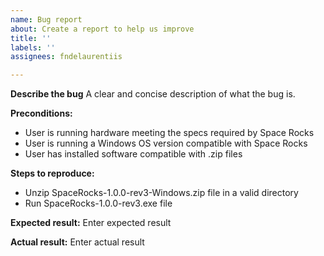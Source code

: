 ```yaml
---
name: Bug report
about: Create a report to help us improve
title: ''
labels: ''
assignees: fndelaurentiis

---
```


**Describe the bug**
A clear and concise description of what the bug is.

**Preconditions:**
- User is running hardware meeting the specs required by Space Rocks
- User is running a Windows OS version compatible with Space Rocks
- User has installed software compatible with .zip files

**Steps to reproduce:**
- Unzip SpaceRocks-1.0.0-rev3-Windows.zip file in a valid directory
- Run SpaceRocks-1.0.0-rev3.exe file

**Expected result:**
Enter expected result

**Actual result:**
Enter actual result
